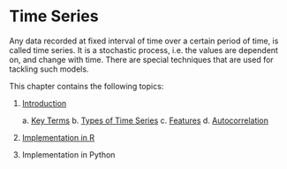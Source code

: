# Time Series

Any data recorded at fixed interval of time over a certain period of time, is called time series. It is a stochastic process, i.e. the values are dependent on, and change with time. There are special techniques that are used for tackling such models.

This chapter contains the following topics:

1. [Introduction](./01-Introduction.md)

    a. [Key Terms](./01-Introduction.md#key-terms)
    b. [Types of Time Series](./01-Introduction.md#types-of-time-series)
    c. [Features](./01-Introduction.md#features-of-time-series)
    d. [Autocorrelation](./01-Introduction.md#autocorrelation)
2. [Implementation in R](./01-TimeSeriesInR.md)
3. Implementation in Python
